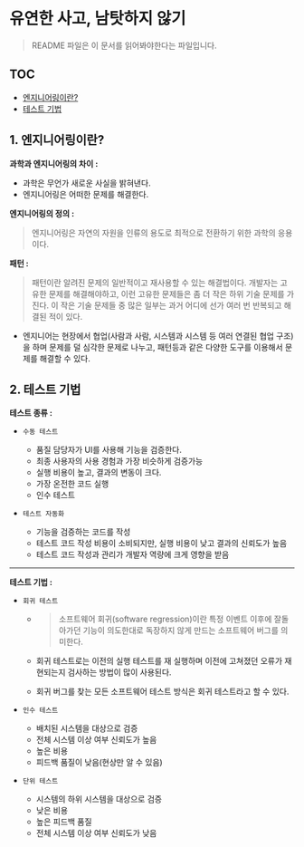 # 유연한 사고, 남탓하지 않기

> README 파일은 이 문서를 읽어봐야한다는 파일입니다.

## TOC

- [엔지니어링이란?](#1-엔지니어링이란)
- [테스트 기법](#2-테스트-기법)

## 1. 엔지니어링이란?

**과학과 엔지니어링의 차이 :**

- 과학은 무언가 새로운 사실을 밝혀낸다.
- 엔지니어링은 어떠한 문제를 해결한다.

**엔지니어링의 정의 :**

> 엔지니어링은 자연의 자원을 인류의 용도로 최적으로 전환하기 위한 과학의 응용이다.

**패턴 :**

> 패턴이란 알려진 문제의 일반적이고 재사용할 수 있는 해결법이다. 개발자는 고유한 문제를 해결해야하고, 이런 고유한 문제들은 좀 더 작은 하위 기술 문제를 가진다. 이 작은 기술 문제들 중 많은 일부는 과거 어디에 선가 여러 번 반복되고 해결된 적이 있다.

- 엔지니어는 현장에서 협업(사람과 사람, 시스템과 시스템 등 여러 연결된 협업 구조)을 하며 문제를 덜 심각한 문제로 나누고, 패턴등과 같은 다양한 도구를 이용해서 문제를 해결할 수 있다.

## 2. 테스트 기법

**테스트 종류 :**

- `수동 테스트`

  - 품질 담당자가 UI를 사용해 기능을 검증한다.
  - 최종 사용자의 사용 경험과 가장 비슷하게 검증가능
  - 실행 비용이 높고, 결과의 변동이 크다.
  - 가장 온전한 코드 실행
  - 인수 테스트

- `테스트 자동화`

  - 기능을 검증하는 코드를 작성
  - 테스트 코드 작성 비용이 소비되지만, 실행 비용이 낮고 결과의 신뢰도가 높음
  - 테스트 코드 작성과 관리가 개발자 역량에 크게 영향을 받음

---

**테스트 기법 :**

- `회귀 테스트`

  - > 소프트웨어 회귀(software regression)이란 특정 이벤트 이후에 잘돌아가던 기능이 의도한대로 독장하지 않게 만드는 소프트웨어 버그를 의미한다.

  - 회귀 테스트로는 이전의 실행 테스트를 재 실행하며 이전에 고쳐졌던 오류가 재현되는지 검사하는 방법이 많이 사용된다.
  - 회귀 버그를 찾는 모든 소프트웨어 테스트 방식은 회귀 테스트라고 할 수 있다.

- `인수 테스트`

  - 배치된 시스템을 대상으로 검증
  - 전체 시스템 이상 여부 신뢰도가 높음
  - 높은 비용
  - 피드백 품질이 낮음(현상만 알 수 있음)

- `단위 테스트`
  - 시스템의 하위 시스템을 대상으로 검증
  - 낮은 비용
  - 높은 피드백 품질
  - 전체 시스템 이상 여부 신뢰도가 낮음

